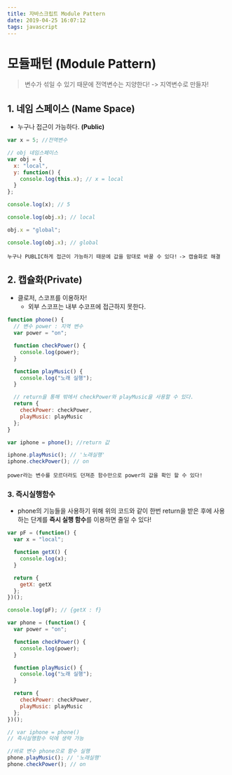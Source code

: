 ```yaml
---
title: 자바스크립트 Module Pattern
date: 2019-04-25 16:07:12
tags: javascript
---
```


# 모듈패턴 (Module Pattern)

> 변수가 섞일 수 있기 때문에 전역변수는 지양한다! -> 지역변수로 만들자!

## 1. 네임 스페이스 (Name Space)

- 누구나 접근이 가능하다. **(Public)**

```js
var x = 5; //전역변수

// obj 네임스페이스
var obj = {
  x: "local",
  y: function() {
    console.log(this.x); // x = local
  }
};

console.log(x); // 5

console.log(obj.x); // local

obj.x = "global";

console.log(obj.x); // global
```

`누구나 PUBLIC하게 접근이 가능하기 때문에 값을 맘대로 바꿀 수 있다!`
`-> 캡슐화로 해결`
<br>

## 2. 캡슐화(Private)

- 클로저, 스코프를 이용하자!
  - 외부 스코프는 내부 수코프에 접근하지 못한다.

```js
function phone() {
  // 변수 power : 지역 변수
  var power = "on";

  function checkPower() {
    console.log(power);
  }

  function playMusic() {
    console.log("노래 실행");
  }

  // return을 통해 밖에서 checkPower와 playMusic을 사용할 수 있다.
  return {
    checkPower: checkPower,
    playMusic: playMusic
  };
}

var iphone = phone(); //return 값

iphone.playMusic(); // '노래실행'
iphone.checkPower(); // on
```

`power라는 변수를 모르더라도 던져준 함수만으로 power의 값을 확인 할 수 있다!`
<br>

### 3. 즉시실행함수

- phone의 기능들을 사용하기 위해 위의 코드와 같이 한번 return을 받은 후에 사용하는 단계를 **즉시 실행 함수**를 이용하면 줄일 수 있다!

```js
var pF = (function() {
  var x = "local";

  function getX() {
    console.log(x);
  }

  return {
    getX: getX
  };
})();

console.log(pF); // {getX : f}
```

```js
var phone = (function() {
  var power = "on";

  function checkPower() {
    console.log(power);
  }

  function playMusic() {
    console.log("노래 실행");
  }

  return {
    checkPower: checkPower,
    playMusic: playMusic
  };
})();

// var iphone = phone()
// 즉시실행함수 덕에 생략 가능

//바로 변수 phone으로 함수 실행
phone.playMusic(); // '노래실행'
phone.checkPower(); // on
```
